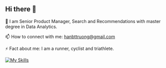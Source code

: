 ## Hi there 👋

🔭 I am Senior Product Manager, Search and Recommendations with master degree in Data Analytics.

📫 How to connect with me: hanbttruong@gmail.com

⚡ Fact about me: I am a runner, cyclist and triathlete. 
<!--
**hanbtruong/hanbtruong** is a ✨ _special_ ✨ repository because its `README.md` (this file) appears on your GitHub profile.

Here are some ideas to get you started:

- 🔭 I’m currently working on ...
- 🌱 I’m currently learning ...
- 👯 I’m looking to collaborate on ...
- 🤔 I’m looking for help with ...
- 💬 Ask me about ...
- 📫 How to reach me: ...
- 😄 Pronouns: ...
- ⚡ Fun fact: ...
-->
[![My Skills](https://skillicons.dev/icons?i=aws,gcp,github,mysql,py,r,figma,notion&theme=light)](https://skillicons.dev)
